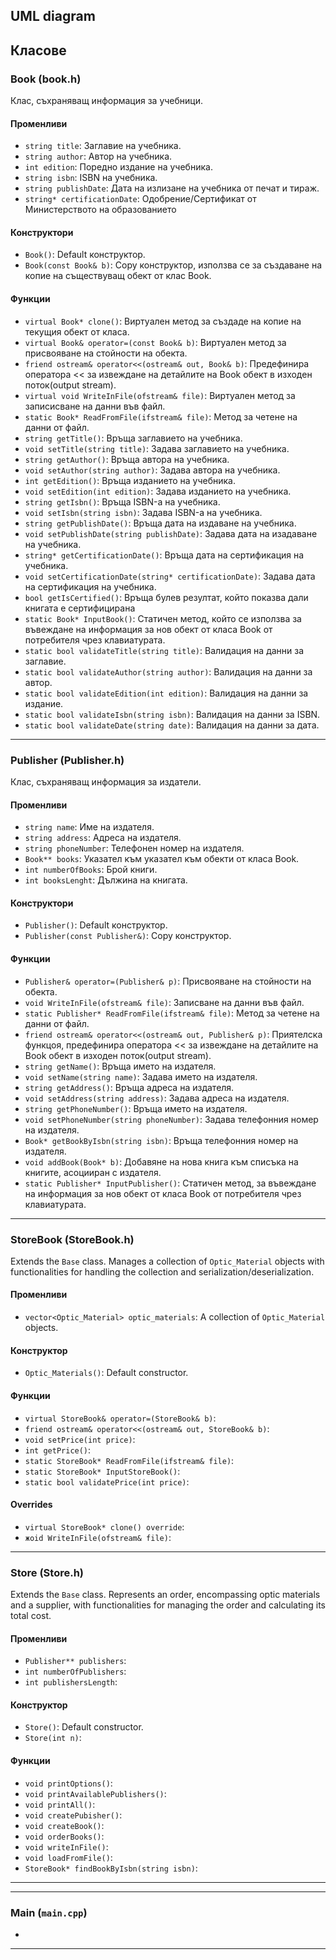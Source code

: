 

## UML diagram



## Класове 

### **Book (book.h)**

Клас, съхраняващ информация за учебници.

#### **Променливи**

* `string title`: Заглавие на учебника.
* `string author`: Автор на учебника.
* `int edition`: Поредно издание на учебника.
* `string isbn`: ISBN на учебника.
* `string publishDate`: Дата на излизане на учебника от печат и тираж.
* `string* certificationDate`: Одобрение/Сертификат от Министерството на образованието

#### **Конструктори**

* `Book()`: Default конструктор.
* `Book(const Book& b)`: Copy конструктор, използва се за създаване на копие на съществуващ обект от клас Book.

#### **Функции**

* `virtual Book* clone()`: Виртуален метод за създаде на копие на текущия обект от класа.
* `virtual Book& operator=(const Book& b)`: Виртуален метод за присвояване на стойности на обекта.
* `friend ostream& operator<<(ostream& out, Book& b)`: Предефинира оператора << за извеждане на детайлите на Book обект в изходен поток(output stream).
* `virtual void WriteInFile(ofstream& file)`: Виртуален метод за записисване на данни във файл.
* `static Book* ReadFromFile(ifstream& file)`: Метод за четене на данни от файл.
* `string getTitle()`: Връща заглавието на учебника.
* `void setTitle(string title)`: Задава заглавието на учебника.
* `string getAuthor()`: Връща автора на учебника.
* `void setAuthor(string author)`: Задава автора на учебника.
* `int getEdition()`: Връща изданието на учебника.
* `void setEdition(int edition)`: Задава изданието на учебника.
* `string getIsbn()`: Връща ISBN-а на учебника.
* `void setIsbn(string isbn)`: Задава ISBN-а на учебника.
* `string getPublishDate()`: Връща дата на издаване на учебника.
* `void setPublishDate(string publishDate)`: Задава дата на изадаване на учебника.
* `string* getCertificationDate()`: Връща дата на сертификация на учебника.
* `void setCertificationDate(string* certificationDate)`: Задава дата на сертификация на учебника.
* `bool getIsCertified()`: Връща булев резултат, който показва дали книгата е сертифицирана
* `static Book* InputBook()`: Статичен метод, който се използва за въвеждане на информация за нов обект от класа Book от потребителя чрез клавиатурата.
* `static bool validateTitle(string title)`: Валидация на данни за заглавие.
* `static bool validateAuthor(string author)`: Валидация на данни за автор.
* `static bool validateEdition(int edition)`: Валидация на данни за издание.
* `static bool validateIsbn(string isbn)`: Валидация на данни за ISBN.
* `static bool validateDate(string date)`: Валидация на данни за дата.

---

### **Publisher (Publisher.h)**

Клас, съхраняващ информация за издатели.

#### **Променливи**

* `string name`: Име на издателя.
* `string address`: Адреса на издателя.
* `string phoneNumber`: Телефонен номер на издателя.
* `Book** books`: Указател към указател към обекти от класа Book.
* `int numberOfBooks`: Брой книги.
* `int booksLenght`: Дължина на книгата.

#### **Конструктори**

* `Publisher()`: Default конструктор.
* `Publisher(const Publisher&)`: Copy конструктор.

#### **Функции**

* `Publisher& operator=(Publisher& p)`: Присвояване на стойности на обекта.
* `void WriteInFile(ofstream& file)`: Записване на данни във файл.
* `static Publisher* ReadFromFile(ifstream& file)`: Метод за четене на данни от файл.
* `friend ostream& operator<<(ostream& out, Publisher& p)`: Приятелска функцоя, предефинира оператора << за извеждане на детайлите на Book обект в изходен поток(output stream).
* `string getName()`: Връща името на издателя.
* `void setName(string name)`: Задава името на издателя.
* `string getAddress()`: Връща адреса на издателя.
* `void setAddress(string address)`: Задава адреса на издателя.
* `string getPhoneNumber()`: Връща името на издателя.
* `void setPhoneNumber(string phoneNumber)`: Задава телефонния номер на издателя.
* `Book* getBookByIsbn(string isbn)`: Връща телефонния номер на издателя.
* `void addBook(Book* b)`: Добавяне на нова книга към списъка на книгите, асоцииран с издателя.
* `static Publisher* InputPublisher()`: Статичен метод, за въвеждане на информация за нов обект от класа Book от потребителя чрез клавиатурата.

---

### **StoreBook (StoreBook.h)**

Extends the `Base` class. Manages a collection of `Optic_Material` objects with functionalities for handling the collection and serialization/deserialization.

#### **Променливи**

* `vector<Optic_Material> optic_materials`: A collection of `Optic_Material` objects.

#### **Конструктор**

* `Optic_Materials()`: Default constructor.

#### **Функции**

* `virtual StoreBook& operator=(StoreBook& b)`: 
* `friend ostream& operator<<(ostream& out, StoreBook& b)`: 
* `void setPrice(int price)`:   
* `int getPrice()`: 
* `static StoreBook* ReadFromFile(ifstream& file)`:
* `static StoreBook* InputStoreBook()`:
* `static bool validatePrice(int price)`:

#### **Overrides**

* `virtual StoreBook* clone() override`: 
* `жoid WriteInFile(ofstream& file)`:

---

### **Store (Store.h)**

Extends the `Base` class. Represents an order, encompassing optic materials and a supplier, with functionalities for managing the order and calculating its total cost.

#### **Променливи**

* `Publisher** publishers`: 
* `int numberOfPublishers`:
* `int publishersLength`: 

#### **Конструктор**

* `Store()`: Default constructor.
* `Store(int n)`: 

#### **Функции**

* `void printOptions()`: 
* `void printAvailablePublishers()`: 
* `void printAll()`: 
* `void createPubisher()`: 
* `void createBook()`:
* `void orderBooks()`:
* `void writeInFile()`:
* `void loadFromFile()`:
* `StoreBook* findBookByIsbn(string isbn)`: 
---


---

### Main (`main.cpp`)

* 

---
